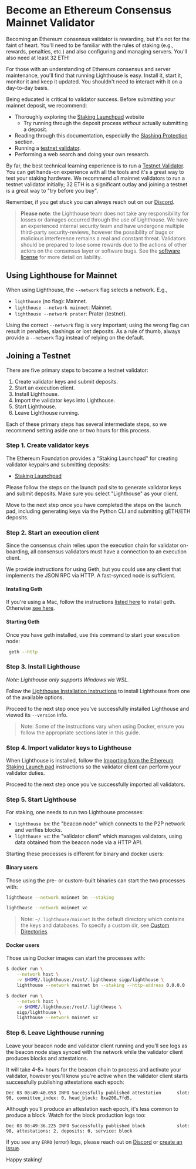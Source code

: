 # Become an Ethereum Consensus Mainnet Validator

[launchpad]: https://launchpad.ethereum.org/
[lh-book]: https://lighthouse-book.sigmaprime.io/
[testnet-validator]: ./testnet-validator.md
[advanced-datadir]: ./advanced-datadir.md
[license]: https://github.com/sigp/lighthouse/blob/stable/LICENSE
[slashing]: ./slashing-protection.md
[discord]: https://discord.gg/cyAszAh

Becoming an Ethereum consensus validator is rewarding, but it's not for the faint of heart. You'll need to be
familiar with the rules of staking (e.g., rewards, penalties, etc.) and also configuring and
managing servers. You'll also need at least 32 ETH!

For those with an understanding of Ethereum consensus and server maintenance, you'll find that running Lighthouse
is easy. Install it, start it, monitor it and keep it updated. You shouldn't need to interact
with it on a day-to-day basis.

Being educated is critical to validator success. Before submitting your mainnet deposit, we
recommend:

- Thoroughly exploring the [Staking Launchpad][launchpad] website
  - Try running through the deposit process *without* actually submitting a deposit.
- Reading through this documentation, especially the [Slashing Protection][slashing] section.
- Running a [testnet validator][testnet-validator].
- Performing a web search and doing your own research.

By far, the best technical learning experience is to run a [Testnet Validator][testnet-validator].
You can get hands-on experience with all the tools and it's a great way to test your staking
hardware. We recommend *all* mainnet validators to run a testnet validator initially; 32 ETH is a
significant outlay and joining a testnet is a great way to "try before you buy".

Remember, if you get stuck you can always reach out on our [Discord][discord].

>
> **Please note**: the Lighthouse team does not take any responsibility for losses or damages
> occurred through the use of Lighthouse. We have an experienced internal security team and have
> undergone multiple third-party security-reviews, however the possibility of bugs or malicious
> interference remains a real and constant threat. Validators should be prepared to lose some rewards
> due to the actions of other actors on the consensus layer or software bugs. See the
> [software license][license] for more detail on liability.

## Using Lighthouse for Mainnet

When using Lighthouse, the `--network` flag selects a network. E.g.,

- `lighthouse` (no flag): Mainnet.
- `lighthouse --network mainnet`: Mainnet.
- `lighthouse --network prater`: Prater (testnet).

Using the correct `--network` flag is very important; using the wrong flag can
result in penalties, slashings or lost deposits. As a rule of thumb, always
provide a `--network` flag instead of relying on the default.

## Joining a Testnet

There are five primary steps to become a testnet validator:

1. Create validator keys and submit deposits.
1. Start an execution client.
1. Install Lighthouse.
1. Import the validator keys into Lighthouse.
1. Start Lighthouse.
1. Leave Lighthouse running.

Each of these primary steps has several intermediate steps, so we recommend
setting aside one or two hours for this process.

### Step 1. Create validator keys

The Ethereum Foundation provides a "Staking Launchpad" for creating validator keypairs and submitting
deposits:

- [Staking Launchpad][launchpad]

Please follow the steps on the launch pad site to generate validator keys and submit deposits. Make
sure you select "Lighthouse" as your client.

Move to the next step once you have completed the steps on the launch pad,
including generating keys via the Python CLI and submitting gETH/ETH deposits.

### Step 2. Start an execution client

Since the consensus chain relies upon the execution chain for validator on-boarding, all consensus validators must have a
connection to an execution client.

We provide instructions for using Geth, but you could use any client that implements the JSON RPC
via HTTP. A fast-synced node is sufficient.

#### Installing Geth

If you're using a Mac, follow the instructions [listed
here](https://github.com/ethereum/go-ethereum/wiki/Installation-Instructions-for-Mac) to install
geth. Otherwise [see here](https://github.com/ethereum/go-ethereum/wiki/Installing-Geth).

#### Starting Geth

Once you have geth installed, use this command to start your execution node:

```bash
 geth --http
```

### Step 3. Install Lighthouse

*Note: Lighthouse only supports Windows via WSL.*

Follow the [Lighthouse Installation Instructions](./installation.md) to install
Lighthouse from one of the available options.

Proceed to the next step once you've successfully installed Lighthouse and viewed
its `--version` info.

> Note: Some of the instructions vary when using Docker, ensure you follow the
> appropriate sections later in this guide.

### Step 4. Import validator keys to Lighthouse

When Lighthouse is installed, follow the [Importing from the Ethereum Staking Launch
pad](./validator-import-launchpad.md) instructions so the validator client can
perform your validator duties.

Proceed to the next step once you've successfully imported all validators.

### Step 5. Start Lighthouse

For staking, one needs to run two Lighthouse processes:

- `lighthouse bn`: the "beacon node" which connects to the P2P network and
	verifies blocks.
- `lighthouse vc`: the "validator client" which manages validators, using data
	obtained from the beacon node via a HTTP API.

Starting these processes is different for binary and docker users:

#### Binary users

Those using the pre- or custom-built binaries can start the two processes with:

```bash
lighthouse --network mainnet bn --staking
```

```bash
lighthouse --network mainnet vc
```

> Note: `~/.lighthouse/mainnet` is the default directory which contains the keys and databases.
> To specify a custom dir, see [Custom Directories][advanced-datadir].

#### Docker users

Those using Docker images can start the processes with:

```bash
$ docker run \
	--network host \
	-v $HOME/.lighthouse:/root/.lighthouse sigp/lighthouse \
	lighthouse --network mainnet bn --staking --http-address 0.0.0.0
```

```bash
$ docker run \
	--network host \
	-v $HOME/.lighthouse:/root/.lighthouse \
	sigp/lighthouse \
	lighthouse --network mainnet vc
```

### Step 6. Leave Lighthouse running

Leave your beacon node and validator client running and you'll see logs as the
beacon node stays synced with the network while the validator client produces
blocks and attestations.

It will take 4-8+ hours for the beacon chain to process and activate your
validator, however you'll know you're active when the validator client starts
successfully publishing attestations each epoch:

```
Dec 03 08:49:40.053 INFO Successfully published attestation      slot: 98, committee_index: 0, head_block: 0xa208…7fd5,
```

Although you'll produce an attestation each epoch, it's less common to produce a
block. Watch for the block production logs too:

```
Dec 03 08:49:36.225 INFO Successfully published block            slot: 98, attestations: 2, deposits: 0, service: block
```

If you see any `ERRO` (error) logs, please reach out on
[Discord](https://discord.gg/cyAszAh) or [create an
issue](https://github.com/sigp/lighthouse/issues/new).

Happy staking!
